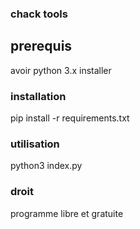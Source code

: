 ### chack tools ###

## prerequis ##

avoir python 3.x installer 

### installation ###

pip install -r requirements.txt

### utilisation ###

python3 index.py

### droit ###

programme libre et gratuite